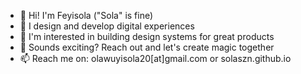 - 👋 Hi! I'm Feyisola ("Sola" is fine)
- 👀 I design and develop digital experiences
- 🌱 I'm interested in building design systems for great products
- 💞️ Sounds exciting? Reach out and let's create magic together
- 📫 Reach me on: olawuyisola20[at]gmail.com or solaszn.github.io

<!---
solaszn/solaszn is a ✨ special ✨ repository because its `README.md` (this file) appears on your GitHub profile.
You can click the Preview link to take a look at your changes.
--->
